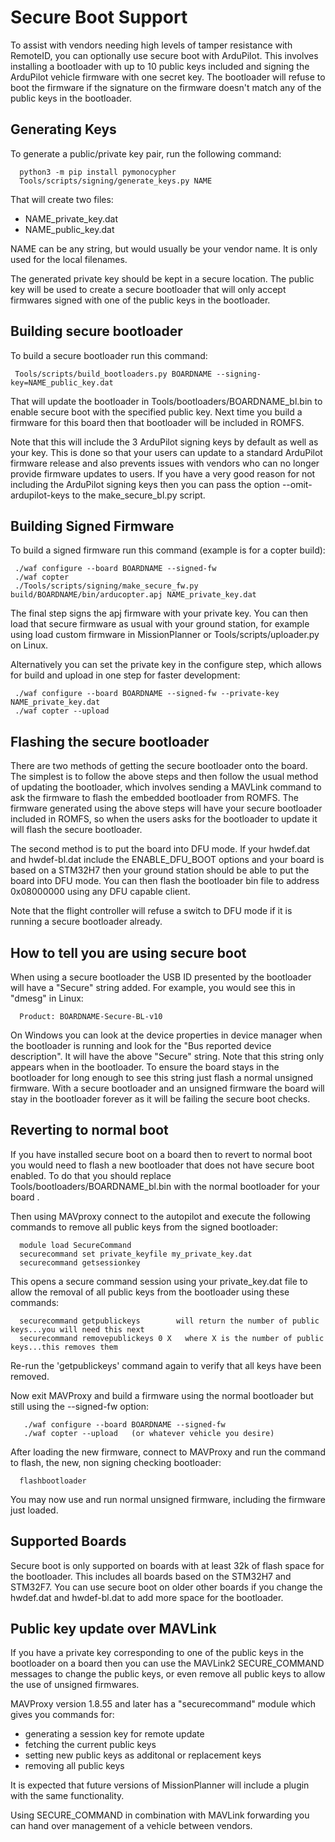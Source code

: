 # Secure Boot Support

To assist with vendors needing high levels of tamper resistance with
RemoteID, you can optionally use secure boot with ArduPilot. This
involves installing a bootloader with up to 10 public keys included
and signing the ArduPilot vehicle firmware with one secret key. The
bootloader will refuse to boot the firmware if the signature on the
firmware doesn't match any of the public keys in the bootloader.

## Generating Keys

To generate a public/private key pair, run the following command:

```
  python3 -m pip install pymonocypher
  Tools/scripts/signing/generate_keys.py NAME
```

That will create two files:
 - NAME_private_key.dat
 - NAME_public_key.dat

NAME can be any string, but would usually be your vendor name. It is
only used for the local filenames.

The generated private key should be kept in a secure location. The
public key will be used to create a secure bootloader that will only
accept firmwares signed with one of the public keys in the bootloader.

## Building secure bootloader

To build a secure bootloader run this command:

```
 Tools/scripts/build_bootloaders.py BOARDNAME --signing-key=NAME_public_key.dat
```

That will update the bootloader in Tools/bootloaders/BOARDNAME_bl.bin
to enable secure boot with the specified public key. Next time you
build a firmware for this board then that bootloader will be included
in ROMFS.

Note that this will include the 3 ArduPilot signing keys by default as
well as your key. This is done so that your users can update to a
standard ArduPilot firmware release and also prevents issues with
vendors who can no longer provide firmware updates to users. If you
have a very good reason for not including the ArduPilot signing keys
then you can pass the option --omit-ardupilot-keys to the
make_secure_bl.py script.

## Building Signed Firmware

To build a signed firmware run this command (example is for a copter build):

```
 ./waf configure --board BOARDNAME --signed-fw
 ./waf copter
 ./Tools/scripts/signing/make_secure_fw.py build/BOARDNAME/bin/arducopter.apj NAME_private_key.dat
```

The final step signs the apj firmware with your private key. You can
then load that secure firmware as usual with your ground station, for
example using load custom firmware in MissionPlanner or
Tools/scripts/uploader.py on Linux.

Alternatively you can set the private key in the configure step, which
allows for build and upload in one step for faster development:

```
 ./waf configure --board BOARDNAME --signed-fw --private-key NAME_private_key.dat
 ./waf copter --upload
```

## Flashing the secure bootloader

There are two methods of getting the secure bootloader onto the
board. The simplest is to follow the above steps and then follow the
usual method of updating the bootloader, which involves sending a
MAVLink command to ask the firmware to flash the embedded bootloader
from ROMFS. The firmware generated using the above steps will have
your secure bootloader included in ROMFS, so when the users asks for
the bootloader to update it will flash the secure bootloader.

The second method is to put the board into DFU mode. If your hwdef.dat
and hwdef-bl.dat include the ENABLE_DFU_BOOT options and your board is
based on a STM32H7 then your ground station should be able to put the
board into DFU mode. You can then flash the bootloader bin file to
address 0x08000000 using any DFU capable client.

Note that the flight controller will refuse a switch to DFU mode if it
is running a secure bootloader already.

## How to tell you are using secure boot

When using a secure bootloader the USB ID presented by the bootloader
will have a "Secure" string added. For example, you would see this in
"dmesg" in Linux:

```
  Product: BOARDNAME-Secure-BL-v10
```

On Windows you can look at the device properties in device manager
when the bootloader is running and look for the "Bus reported device
description". It will have the above "Secure" string. Note that this
string only appears when in the bootloader. To ensure the board stays
in the bootloader for long enough to see this string just flash a
normal unsigned firmware. With a secure bootloader and an unsigned
firmware the board will stay in the bootloader forever as it will be
failing the secure boot checks.

## Reverting to normal boot

If you have installed secure boot on a board then to revert to normal
boot you would need to flash a new bootloader that does not have
secure boot enabled. To do that you should replace
Tools/bootloaders/BOARDNAME_bl.bin with the normal bootloader for your
board .

Then using MAVproxy connect to the autopilot and execute the following commands to remove all
public keys from the signed bootloader:

```
  module load SecureCommand
  securecommand set private_keyfile my_private_key.dat
  securecommand getsessionkey
```
This opens a secure command session using your private_key.dat file to allow the removal of all public keys from the bootloader using these commands:

```
  securecommand getpublickeys        will return the number of public keys...you will need this next
  securecommand removepublickeys 0 X   where X is the number of public keys...this removes them
```
Re-run the 'getpublickeys' command again to verify that all keys have been removed.

Now exit MAVProxy and build a firmware using the normal bootloader but still using the --signed-fw option:

```
   ./waf configure --board BOARDNAME --signed-fw
   ./waf copter --upload   (or whatever vehicle you desire)
```

After loading the new firmware, connect to MAVProxy and run the command to flash, the new, non signing checking bootloader:

```
  flashbootloader
```

You may now use and run normal unsigned firmware, including the firmware just loaded.

## Supported Boards

Secure boot is only supported on boards with at least 32k of flash
space for the bootloader. This includes all boards based on the
STM32H7 and STM32F7. You can use secure boot on older other boards if
you change the hwdef.dat and hwdef-bl.dat to add more space for the
bootloader.

## Public key update over MAVLink

If you have a private key corresponding to one of the public keys in
the bootloader on a board then you can use the MAVLink2 SECURE_COMMAND
messages to change the public keys, or even remove all public keys to
allow the use of unsigned firmwares.

MAVProxy version 1.8.55 and later has a "securecommand" module which
gives you commands for:

 - generating a session key for remote update
 - fetching the current public keys
 - setting new public keys as additonal or replacement keys
 - removing all public keys

It is expected that future versions of MissionPlanner will include a
plugin with the same functionality.

Using SECURE_COMMAND in combination with MAVLink forwarding you can
hand over management of a vehicle between vendors.
